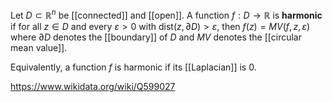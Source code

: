 Let $D\subset\mathbb R^n$ be [[connected]] and [[open]]. A function $f:D\to \mathbb R$ is **harmonic** if for all $z\in D$ and every $\varepsilon > 0$ with $\text{dist}(z,\partial D) > \varepsilon$, then $f(z) = MV(f,z,\varepsilon)$ where $\partial D$ denotes the [[boundary]] of $D$ and $MV$ denotes the [[circular mean value]]. 

Equivalently, a function $f$ is harmonic if its [[Laplacian]] is 0. 

https://www.wikidata.org/wiki/Q599027